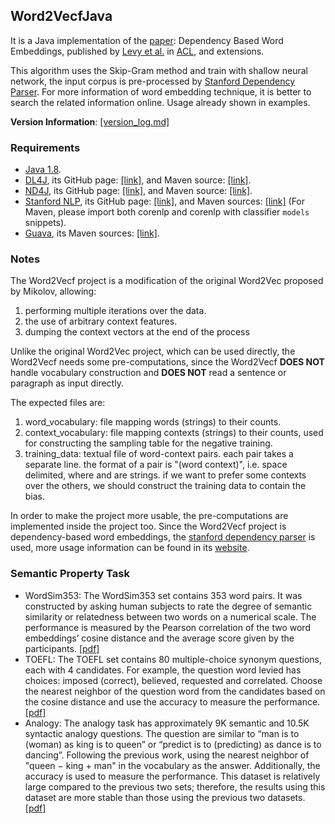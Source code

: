 ## Word2VecfJava

It is a Java implementation of the [paper](http://www.aclweb.org/anthology/P14-2050): Dependency Based Word Embeddings, published by [Levy et al.](https://levyomer.wordpress.com/) in [ACL](https://www.aclweb.org/website/conference-list), and extensions.

This algorithm uses the Skip-Gram method and train with shallow neural network, the input corpus is pre-processed by [Stanford Dependency Parser](http://nlp.stanford.edu/software/stanford-dependencies.shtml). For more information of word embedding technique, it is better to search the related information online. Usage already shown in examples.

**Version Information**: [[version_log.md]](version_log.md)

### Requirements
* [Java 1.8](http://www.oracle.com/technetwork/java/javase/downloads/jdk8-downloads-2133151.html).
* [DL4J](https://deeplearning4j.org), its GitHub page: [[link]](https://github.com/deeplearning4j/deeplearning4j), and Maven source: [[link]](https://mvnrepository.com/artifact/org.deeplearning4j).
* [ND4J](http://nd4j.org/), its GitHub page: [[link]](https://github.com/deeplearning4j/nd4j), and Maven source: [[link]](http://mvnrepository.com/artifact/org.nd4j).
* [Stanford NLP](https://nlp.stanford.edu/software/), its GitHub page: [[link]](https://github.com/stanfordnlp), and Maven sources: [[link]](https://mvnrepository.com/artifact/edu.stanford.nlp) (For Maven, please import both corenlp and corenlp with classifier `models` snippets).
* [Guava](https://github.com/google/guava), its Maven sources: [[link]](https://mvnrepository.com/artifact/com.google.guava/guava).

### Notes

The Word2Vecf project is a modification of the original Word2Vec proposed by Mikolov, allowing: 

1. performing multiple iterations over the data. 
2. the use of arbitrary context features. 
3. dumping the context vectors at the end of the process

Unlike the original Word2Vec project, which can be used directly, the Word2Vecf needs some pre-computations, since the Word2Vecf **DOES NOT** handle vocabulary construction and **DOES NOT** read a sentence or paragraph as input directly.

The expected files are:

1. word_vocabulary: file mapping words (strings) to their counts.
2. context_vocabulary: file mapping contexts (strings) to their counts, used for constructing the sampling table for the negative training.
3. training_data: textual file of word-context pairs. each pair takes a separate line. the format of a pair is "(word context)", i.e. space delimited, where <word> and <context> are strings. if we want to prefer some contexts over the others, we should construct the training data to contain the bias.

In order to make the project more usable, the pre-computations are implemented inside the project too. Since the Word2Vecf project is dependency-based word embeddings, the [stanford dependency parser](http://nlp.stanford.edu/software/stanford-dependencies.shtml) is used, more usage information can be found in its [website](http://nlp.stanford.edu/software/lex-parser.shtml).

### Semantic Property Task
* WordSim353: The WordSim353 set contains 353 word pairs. It was constructed by asking human subjects to rate the degree of semantic similarity or relatedness between two words on a numerical scale. The performance is measured by the Pearson correlation of the two word embeddings’ cosine distance and the average score given by the participants. [[pdf]](http://gabrilovich.com/papers/context_search.pdf)
* TOEFL: The TOEFL set contains 80 multiple-choice synonym questions, each with 4 candidates. For example, the question word levied has choices: imposed (correct), believed, requested and correlated. Choose the nearest neighbor of the question word from the candidates based on the cosine distance and use the accuracy to measure the performance. [[pdf]](http://www.indiana.edu/~clcl/Q550_WWW/Papers/Landauer_Dumais_1997.pdf)
* Analogy: The analogy task has approximately 9K semantic and 10.5K syntactic analogy questions. The question are similar to “man is to (woman) as king is to queen” or “predict is to (predicting) as dance is to dancing”. Following the previous work, using the nearest neighbor of "queen − king + man" in the vocabulary as the answer. Additionally, the accuracy is used to measure the performance. This dataset is relatively large compared to the previous two sets; therefore, the results using this dataset are more stable than those using the previous two datasets. [[pdf]](https://arxiv.org/pdf/1301.3781.pdf)
